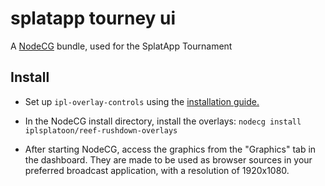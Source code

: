 # splatapp tourney ui

A [NodeCG](http://github.com/nodecg/nodecg) bundle, used for the SplatApp Tournament

## Install

- Set up `ipl-overlay-controls` using the [installation guide.](https://ipl-overlay-controls.readthedocs.io/en/latest/users-guide/#installation)

- In the NodeCG install directory, install the overlays: `nodecg install iplsplatoon/reef-rushdown-overlays`

- After starting NodeCG, access the graphics from the "Graphics" tab in the dashboard. They are made to be used as browser sources in your preferred broadcast application, with a resolution of 1920x1080.
